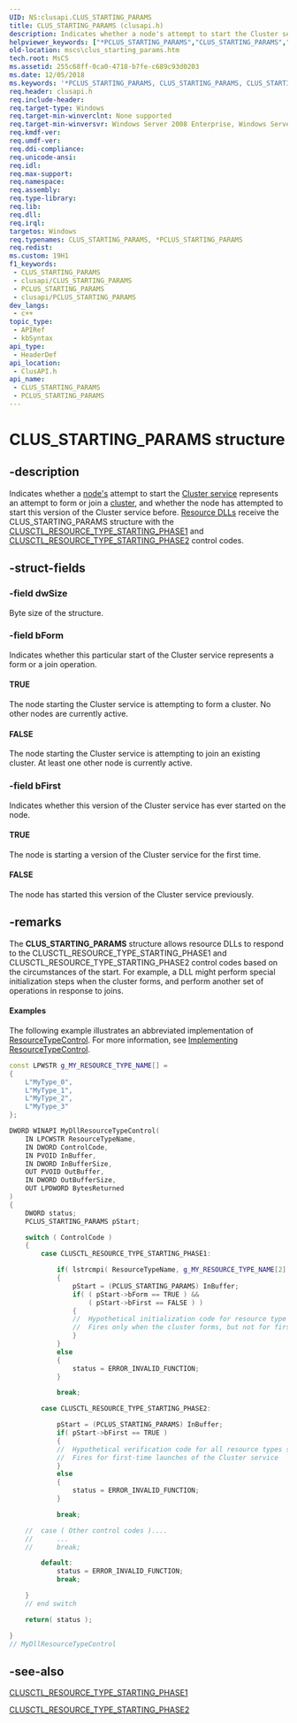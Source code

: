 ```yaml
---
UID: NS:clusapi.CLUS_STARTING_PARAMS
title: CLUS_STARTING_PARAMS (clusapi.h)
description: Indicates whether a node's attempt to start the Cluster service represents an attempt to form or join a cluster, and whether the node has attempted to start this version of the Cluster service before.
helpviewer_keywords: ["*PCLUS_STARTING_PARAMS","CLUS_STARTING_PARAMS","CLUS_STARTING_PARAMS structure [Failover Cluster]","FALSE","PCLUS_STARTING_PARAMS","PCLUS_STARTING_PARAMS structure pointer [Failover Cluster]","TRUE","_wolf_clus_starting_params","clusapi/CLUS_STARTING_PARAMS","clusapi/PCLUS_STARTING_PARAMS","mscs.clus_starting_params"]
old-location: mscs\clus_starting_params.htm
tech.root: MsCS
ms.assetid: 255c68ff-0ca0-4718-b7fe-c689c93d0203
ms.date: 12/05/2018
ms.keywords: '*PCLUS_STARTING_PARAMS, CLUS_STARTING_PARAMS, CLUS_STARTING_PARAMS structure [Failover Cluster], FALSE, PCLUS_STARTING_PARAMS, PCLUS_STARTING_PARAMS structure pointer [Failover Cluster], TRUE, _wolf_clus_starting_params, clusapi/CLUS_STARTING_PARAMS, clusapi/PCLUS_STARTING_PARAMS, mscs.clus_starting_params'
req.header: clusapi.h
req.include-header: 
req.target-type: Windows
req.target-min-winverclnt: None supported
req.target-min-winversvr: Windows Server 2008 Enterprise, Windows Server 2008 Datacenter
req.kmdf-ver: 
req.umdf-ver: 
req.ddi-compliance: 
req.unicode-ansi: 
req.idl: 
req.max-support: 
req.namespace: 
req.assembly: 
req.type-library: 
req.lib: 
req.dll: 
req.irql: 
targetos: Windows
req.typenames: CLUS_STARTING_PARAMS, *PCLUS_STARTING_PARAMS
req.redist: 
ms.custom: 19H1
f1_keywords:
 - CLUS_STARTING_PARAMS
 - clusapi/CLUS_STARTING_PARAMS
 - PCLUS_STARTING_PARAMS
 - clusapi/PCLUS_STARTING_PARAMS
dev_langs:
 - c++
topic_type:
 - APIRef
 - kbSyntax
api_type:
 - HeaderDef
api_location:
 - ClusAPI.h
api_name:
 - CLUS_STARTING_PARAMS
 - PCLUS_STARTING_PARAMS
---
```


# CLUS_STARTING_PARAMS structure


## -description

Indicates whether a  <a href="/previous-versions/windows/desktop/mscs/nodes">node's</a> attempt to start the  <a href="/previous-versions/windows/desktop/mscs/cluster-service">Cluster service</a> represents an attempt to form or join a <a href="/previous-versions/windows/desktop/mscs/c-gly">cluster</a>, and whether the node has attempted to start this version of the Cluster service before.  <a href="/previous-versions/windows/desktop/mscs/resource-dlls">Resource DLLs</a> receive the CLUS_STARTING_PARAMS structure with the  <a href="/previous-versions/windows/desktop/mscs/clusctl-resource-type-starting-phase1">CLUSCTL_RESOURCE_TYPE_STARTING_PHASE1</a> and  <a href="/previous-versions/windows/desktop/mscs/clusctl-resource-type-starting-phase2">CLUSCTL_RESOURCE_TYPE_STARTING_PHASE2</a> control codes.

## -struct-fields

### -field dwSize

Byte size of the structure.

### -field bForm

Indicates whether this particular start of the Cluster service represents a form or a join operation.



#### TRUE

The node starting the Cluster service is attempting to form a cluster. No other nodes are currently active.



#### FALSE

The node starting the Cluster service is attempting to join an existing cluster. At least one other node is currently active.

### -field bFirst

Indicates whether this version of the Cluster service has ever started on the node.



#### TRUE

The node is starting a version of the Cluster service for the first time.



#### FALSE

The node has started this version of the Cluster service previously.

## -remarks

The  <b>CLUS_STARTING_PARAMS</b> structure allows resource DLLs to respond to the CLUSCTL_RESOURCE_TYPE_STARTING_PHASE1 and CLUSCTL_RESOURCE_TYPE_STARTING_PHASE2 control codes based on the circumstances of the start. For example, a DLL might perform special initialization steps when the cluster forms, and perform another set of operations in response to joins.


#### Examples

The following example illustrates an abbreviated implementation of  <a href="/previous-versions/windows/desktop/api/resapi/nc-resapi-presource_type_control_routine">ResourceTypeControl</a>. For more information, see  <a href="/previous-versions/windows/desktop/mscs/implementing-resourcetypecontrol">Implementing ResourceTypeControl</a>.


```cpp
const LPWSTR g_MY_RESOURCE_TYPE_NAME[] =
{
    L"MyType_0",
    L"MyType_1",
    L"MyType_2",
    L"MyType_3"
};

DWORD WINAPI MyDllResourceTypeControl(
    IN LPCWSTR ResourceTypeName,
    IN DWORD ControlCode,
    IN PVOID InBuffer,
    IN DWORD InBufferSize,
    OUT PVOID OutBuffer,
    IN DWORD OutBufferSize,
    OUT LPDWORD BytesReturned
)
{
    DWORD status;
    PCLUS_STARTING_PARAMS pStart;

    switch ( ControlCode )
    {
        case CLUSCTL_RESOURCE_TYPE_STARTING_PHASE1:

            if( lstrcmpi( ResourceTypeName, g_MY_RESOURCE_TYPE_NAME[2] ) == 0 )
            {
                pStart = (PCLUS_STARTING_PARAMS) InBuffer;
                if( ( pStart->bForm == TRUE ) && 
                    ( pStart->bFirst == FALSE ) )
                {
                //  Hypothetical initialization code for resource type "MyType_2"
                //  Fires only when the cluster forms, but not for first-time launches of the Cluster service.
                }
            }
            else
            {
                status = ERROR_INVALID_FUNCTION;
            }

            break;

        case CLUSCTL_RESOURCE_TYPE_STARTING_PHASE2:

            pStart = (PCLUS_STARTING_PARAMS) InBuffer;
            if( pStart->bFirst == TRUE )
            {
            //  Hypothetical verification code for all resource types supported by the DLL
            //  Fires for first-time launches of the Cluster service
            }
            else
            {
                status = ERROR_INVALID_FUNCTION;
            }

            break;

    //  case ( Other control codes )....
    //      ...
    //      break;

        default:
            status = ERROR_INVALID_FUNCTION;
            break;

    }
    // end switch

    return( status );

}
// MyDllResourceTypeControl

```

## -see-also

<a href="/previous-versions/windows/desktop/mscs/clusctl-resource-type-starting-phase1">CLUSCTL_RESOURCE_TYPE_STARTING_PHASE1</a>



<a href="/previous-versions/windows/desktop/mscs/clusctl-resource-type-starting-phase2">CLUSCTL_RESOURCE_TYPE_STARTING_PHASE2</a>

